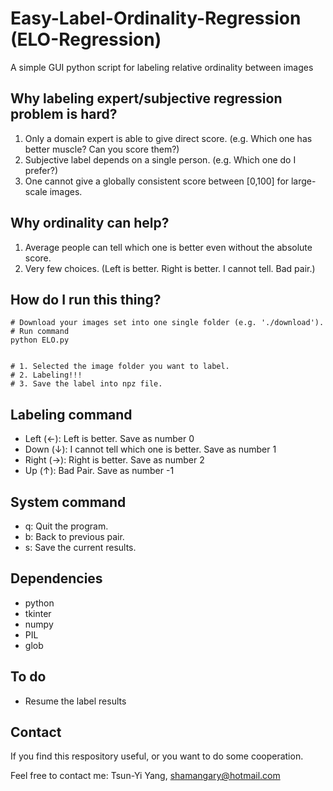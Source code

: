 # Easy-Label-Ordinality-Regression (ELO-Regression)
A simple GUI python script for labeling relative ordinality between images

## Why labeling expert/subjective regression problem is hard?
1) Only a domain expert is able to give direct score. (e.g. Which one has better muscle? Can you score them?)
2) Subjective label depends on a single person. (e.g. Which one do I prefer?)
3) One cannot give a globally consistent score between [0,100] for large-scale images.

## Why ordinality can help?
1) Average people can tell which one is better even without the absolute score.
2) Very few choices. (Left is better. Right is better. I cannot tell. Bad pair.)

## How do I run this thing?
```
# Download your images set into one single folder (e.g. './download').
# Run command
python ELO.py


# 1. Selected the image folder you want to label.
# 2. Labeling!!!
# 3. Save the label into npz file.
```
## Labeling command

+ Left (&#x2190;): Left is better. Save as number 0
+ Down (&#x2193;): I cannot tell which one is better. Save as number 1
+ Right (&#x2192;): Right is better. Save as number 2
+ Up (&#x2191;): Bad Pair. Save as number -1

## System command
+ q: Quit the program.
+ b: Back to previous pair.
+ s: Save the current results.

## Dependencies
+ python
+ tkinter
+ numpy
+ PIL
+ glob

## To do
+ Resume the label results

## Contact
If you find this respository useful, or you want to do some cooperation. 

Feel free to contact me: Tsun-Yi Yang, shamangary@hotmail.com

